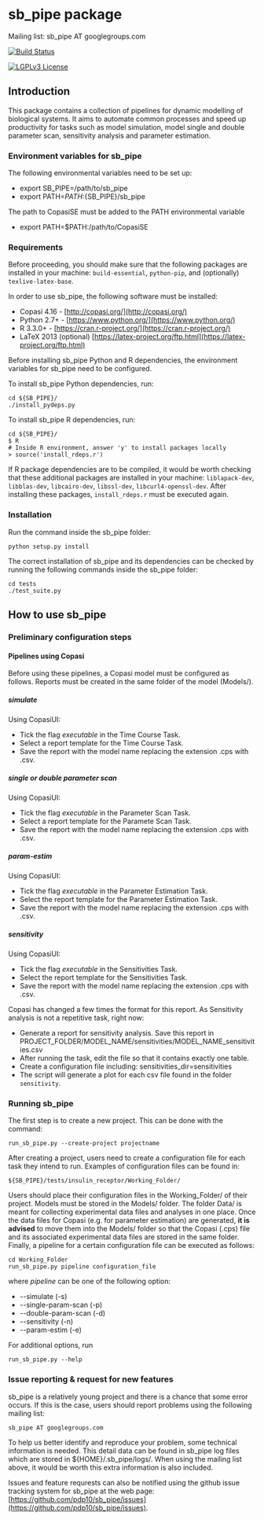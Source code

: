 # sb_pipe package

Mailing list: sb_pipe AT googlegroups.com

[![Build Status](https://travis-ci.org/pdp10/sb_pipe.svg?branch=master)](https://travis-ci.org/pdp10/sb_pipe)

[![LGPLv3 License](http://img.shields.io/badge/license-LGPLv3-blue.svg)](https://www.gnu.org/licenses/lgpl.html)


## Introduction
This package contains a collection of pipelines for dynamic modelling of biological systems. 
It aims to automate common processes and speed up productivity for tasks such as model simulation, 
model single and double parameter scan, sensitivity analysis and parameter estimation. 


### Environment variables for sb_pipe
The following environmental variables need to be set up:
- export SB_PIPE=/path/to/sb_pipe
- export PATH=$PATH:${SB_PIPE}/sb_pipe

The path to CopasiSE must be added to the PATH environmental variable
- export PATH=$PATH:/path/to/CopasiSE


### Requirements
Before proceeding, you should make sure that the following packages 
are installed in your machine: `build-essential`, `python-pip`, and 
(optionally) `texlive-latex-base`.

In order to use sb_pipe, the following software must be installed:
- Copasi 4.16 - [http://copasi.org/](http://copasi.org/)
- Python 2.7+ - [https://www.python.org/](https://www.python.org/)
- R 3.3.0+ - [https://cran.r-project.org/](https://cran.r-project.org/)
- LaTeX 2013 (optional) [https://latex-project.org/ftp.html](https://latex-project.org/ftp.html)

Before installing sb_pipe Python and R dependencies, the environment 
variables for sb_pipe need to be configured. 

To install sb_pipe Python dependencies, run:
```
cd ${SB_PIPE}/
./install_pydeps.py
```

To install sb_pipe R dependencies, run:
```
cd ${SB_PIPE}/
$ R
# Inside R environment, answer 'y' to install packages locally
> source('install_rdeps.r')
```
If R package dependencies are to be compiled, it would be worth checking that these additional packages are installed in your machine: `liblapack-dev`, `libblas-dev`, `libcairo-dev`, `libssl-dev`, `libcurl4-openssl-dev`. After installing these packages, `install_rdeps.r` must be executed again.


### Installation
Run the command inside the sb_pipe folder: 
```
python setup.py install
```
The correct installation of sb_pipe and its dependencies can be checked by 
running the following commands inside the sb_pipe folder: 
```
cd tests
./test_suite.py
```

## How to use sb_pipe

### Preliminary configuration steps

#### Pipelines using Copasi
Before using these pipelines, a Copasi model must be configured as follows. Reports must be created in the same folder of the model (Models/). 

##### simulate 
Using CopasiUI:
- Tick the flag _executable_ in the Time Course Task.
- Select a report template for the Time Course Task.
- Save the report with the model name replacing the extension .cps with .csv.

##### single or double parameter scan
Using CopasiUI:
- Tick the flag _executable_ in the Parameter Scan Task.
- Select a report template for the Paramete Scan Task.
- Save the report with the model name replacing the extension .cps with .csv.

##### param-estim
Using CopasiUI:
- Tick the flag _executable_ in the Parameter Estimation Task.
- Select the report template for the Parameter Estimation Task.
- Save the report with the model name replacing the extension .cps with .csv.

##### sensitivity
Using CopasiUI:
- Tick the flag _executable_ in the Sensitivities Task.
- Select the report template for the Sensitivities Task.
- Save the report with the model name replacing the extension .cps with .csv.

Copasi has changed a few times the format for this report. As Sensitivity analysis is not a repetitive task, right now:
- Generate a report for sensitivity analysis. Save this report in PROJECT_FOLDER/MODEL_NAME/sensitivities/MODEL_NAME_sensitivities.csv
- After running the task, edit the file so that it contains exactly one table.
- Create a configuration file including: 
sensitivities_dir=sensitivities
- The script will generate a plot for each csv file found in the folder `sensitivity`.


### Running sb_pipe
The first step is to create a new project. This can be done with 
the command:
```
run_sb_pipe.py --create-project projectname
```
After creating a project, users need to create a configuration file 
for each task they intend to run. Examples of configuration files can be found in:
```
${SB_PIPE}/tests/insulin_receptor/Working_Folder/ 
```
Users should place their configuration files in the Working_Folder/ of their project. Models must be stored in the Models/ folder. The folder Data/ is meant for collecting experimental data files and analyses in one place. 
Once the data files for Copasi (e.g. for parameter estimation) are generated, **it is advised** to move them into the Models/ folder so that the Copasi (.cps) file and its associated experimental data files are stored in the same folder. 
Finally, a pipeline for a certain configuration file can be executed as follows:
```
cd Working_Folder
run_sb_pipe.py pipeline configuration_file
```
where *pipeline* can be one of the following option: 
- --simulate (-s)
- --single-param-scan (-p) 
- --double-param-scan (-d)
- --sensitivity (-n)
- --param-estim (-e)

For additional options, run
```
run_sb_pipe.py --help
```


### Issue reporting & request for new features
sb_pipe is a relatively young project and there is a chance that some error occurs. If this is the case, 
users should report problems using the following mailing list: 
```
sb_pipe AT googlegroups.com
```
To help us better identify and reproduce your problem, some technical information is needed. This 
detail data can be found in sb_pipe log files which are stored in ${HOME}/.sb_pipe/logs/. When using 
the mailing list above, it would be worth this extra information is also included.

Issues and feature requrests can also be notified using the github issue tracking system for sb_pipe 
at the web page: [https://github.com/pdp10/sb_pipe/issues](https://github.com/pdp10/sb_pipe/issues).

